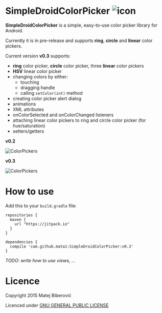 # SimpleDroidColorPicker ![icon](https://github.com/mata1/SimpleDroidColorPicker/blob/master/screenshots/icon.png)
**SimpleDroidColorPicker** is a simple, easy-to-use color picker library for Android.

Currently it is in pre-release and supports **ring**, **circle** and **linear** color pickers.

Current version **v0.3** supports:
* **ring** color picker, **circle** color picker, three **linear** color pickers
* **HSV** linear color picker
* changing colors by either: 
  * touching
  * dragging handle
  * calling `setColor(int)` method
* creating color picker alert dialog
* animations
* XML attributes
* onColorSelected and onColorChanged listeners
* attaching linear color pickers to ring and circle color picker (for hue/saturation)
* setters/getters

**v0.2**

![ColorPickers](https://github.com/mata1/SimpleDroidColorPicker/blob/master/screenshots/v0.2.png)

**v0.3**

![ColorPickers](https://github.com/mata1/SimpleDroidColorPicker/blob/master/screenshots/v0.3.png)

# How to use
Add this to your `build.gradle` file:

```Gradle
repositories {
  maven {
    url "https://jitpack.io"
  }
}

dependencies {
  compile 'com.github.mata1:SimpleDroidColorPicker:v0.3'
}
```

*TODO: write how to use views, ...* 

# Licence
Copyright 2015 Matej Biberović

Licenced under  [GNU GENERAL PUBLIC LICENSE](https://www.gnu.org/licenses/gpl-2.0.html)

